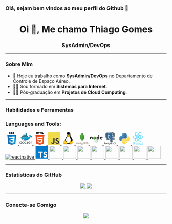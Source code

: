 ### Olá, sejam bem vindos ao meu perfil do Github 👋

<h1 align="center">Oi 👋, Me chamo Thiago Gomes</h1>
<h3 align="center">SysAdmin/DevOps</h3>

---

### Sobre Mim

- 🔭 Hoje eu trabalho como **SysAdmin/DevOps** no Departamento de Controle de Espaço Aéreo.
- 👨‍🎓 Sou formado em **Sistemas para Internet**.
- 👨‍🎓 Pós-graduação em **Projetos de Cloud Computing**.

---

### Habilidades e Ferramentas

<h3 align="left">Languages and Tools:</h3>
<p align="left"> 
  <a href="https://www.w3schools.com/css/" target="_blank" rel="noreferrer"> <img src="https://raw.githubusercontent.com/devicons/devicon/master/icons/css3/css3-original-wordmark.svg" alt="css3" width="40" height="40"/> </a> 
  <a href="https://www.docker.com/" target="_blank" rel="noreferrer"> <img src="https://raw.githubusercontent.com/devicons/devicon/master/icons/docker/docker-original-wordmark.svg" alt="docker" width="40" height="40"/> </a>  
  <a href="https://www.w3.org/html/" target="_blank" rel="noreferrer"> <img src="https://raw.githubusercontent.com/devicons/devicon/master/icons/html5/html5-original-wordmark.svg" alt="html5" width="40" height="40"/> </a> 
  <a href="https://developer.mozilla.org/en-US/docs/Web/JavaScript" target="_blank" rel="noreferrer"> <img src="https://raw.githubusercontent.com/devicons/devicon/master/icons/javascript/javascript-original.svg" alt="javascript" width="40" height="40"/> </a> 
  <a href="https://www.linux.org/" target="_blank" rel="noreferrer"> <img src="https://raw.githubusercontent.com/devicons/devicon/master/icons/linux/linux-original.svg" alt="linux" width="40" height="40"/> </a> 
  <a href="https://www.mongodb.com/" target="_blank" rel="noreferrer"> <img src="https://raw.githubusercontent.com/devicons/devicon/master/icons/mongodb/mongodb-original-wordmark.svg" alt="mongodb" width="40" height="40"/> </a>  
  <a href="https://nodejs.org" target="_blank" rel="noreferrer"> <img src="https://raw.githubusercontent.com/devicons/devicon/master/icons/nodejs/nodejs-original-wordmark.svg" alt="nodejs" width="40" height="40"/> </a> 
  <a href="https://www.postgresql.org" target="_blank" rel="noreferrer"> <img src="https://raw.githubusercontent.com/devicons/devicon/master/icons/postgresql/postgresql-original-wordmark.svg" alt="postgresql" width="40" height="40"/> </a> 
  <a href="https://www.python.org" target="_blank" rel="noreferrer"> <img src="https://raw.githubusercontent.com/devicons/devicon/master/icons/python/python-original.svg" alt="python" width="40" height="40"/> </a> 
  <a href="https://reactjs.org/" target="_blank" rel="noreferrer"> <img src="https://raw.githubusercontent.com/devicons/devicon/master/icons/react/react-original-wordmark.svg" alt="react" width="40" height="40"/> </a> 
  <a href="https://reactnative.dev/" target="_blank" rel="noreferrer"> <img src="https://reactnative.dev/img/header_logo.svg" alt="reactnative" width="40" height="40"/> </a>  
  <a href="https://www.typescriptlang.org/" target="_blank" rel="noreferrer"> <img src="https://raw.githubusercontent.com/devicons/devicon/master/icons/typescript/typescript-original.svg" alt="typescript" width="40" height="40"/> </a> 
  <a href="https://www.terraform.io/" target="_blank" rel="noreferrer"> <img src="https://icon.icepanel.io/Technology/svg/HashiCorp-Terraform.svg" width="40" height="40"/> </a>
  <a href="https://www.terraform.io/" target="_blank" rel="noreferrer"> <img src="https://icon.icepanel.io/Technology/svg/Ansible.svg" width="40" height="40"/> </a>
  <a href="https://go.dev/" target="_blank" rel="noreferrer"> <img src="https://icon.icepanel.io/Technology/svg/Go.svg" width="40" height="40"/> </a>
  <a href="https://www.djangoproject.com/" target="_blank" rel="noreferrer"> <img src="https://icon.icepanel.io/Technology/svg/Django.svg" width="40" height="40"/> </a>
  <a href="https://www.elastic.co/pt/" target="_blank" rel="noreferrer"> <img src="https://icon.icepanel.io/Technology/svg/Elastic-Search.svg" width="40" height="40"/> </a>
  <a href="https://doc.traefik.io/traefik/" target="_blank" rel="noreferrer"> <img src="https://icon.icepanel.io/Technology/svg/Traefik-Proxy.svg" width="40" height="40"/> </a>
  <a href="https://www.haproxy.com/" target="_blank" rel="noreferrer"> <img src="https://www.vectorlogo.zone/logos/haproxy/haproxy-icon.svg" width="40" height="40"/> </a>
  <a href="https://about.gitlab.com/" target="_blank" rel="noreferrer"> <img src="https://icon.icepanel.io/Technology/svg/GitLab.svg" width="40" height="40"/> </a>
  
</p>

---

### Estatísticas do GitHub

<div align="center">
  <a href="https://github.com/thiagogomesxavier">
    <img height="180em" src="https://github-readme-stats.vercel.app/api?username=thiagogomesxavier&show_icons=true&theme=highcontrast&include_all_commits=true&count_private=true"/>
  </a>
  <a href="https://github.com/thiagogomesxavier">
    <img height="180em" src="https://github-readme-stats.vercel.app/api/top-langs/?username=thiagogomesxavier&layout=compact&langs_count=7&theme=highcontrast"/>
  </a>
</div>

---

### Conecte-se Comigo

<div align="center">
  <a href="https://www.linkedin.com/in/thiago-gomes-b2216b8a/" target="_blank">
    <img src="https://img.shields.io/badge/-LinkedIn-%230077B5?style=for-the-badge&logo=linkedin&logoColor=white" target="_blank">
  </a> 
</div>
